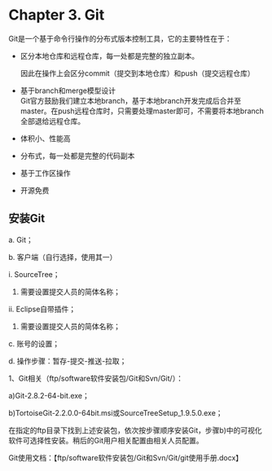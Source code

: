 # Chapter 3. Git

Git是一个基于命令行操作的分布式版本控制工具，它的主要特性在于：

* 区分本地仓库和远程仓库，每一处都是完整的独立副本。

    因此在操作上会区分commit（提交到本地仓库）和push（提交远程仓库）

* 基于branch和merge模型设计  
   Git官方鼓励我们建立本地branch，基于本地branch开发完成后合并至master。在push远程仓库时，只需要处理master即可，不需要将本地branch全部退给远程仓库。

* 体积小、性能高
* 分布式，每一处都是完整的代码副本
* 基于工作区操作
* 开源免费

## 安装Git

a. Git；

b. 客户端（自行选择，使用其一）

i. SourceTree；

1. 需要设置提交人员的简体名称；

ii. Eclipse自带插件；

1. 需要设置提交人员的简体名称；

c. 账号的设置；

d. 操作步骤：暂存-提交-推送-拉取；

1、Git相关（ftp/software软件安装包/Git和Svn/Git/）：

a\)Git-2.8.2-64-bit.exe；

b\)TortoiseGit-2.2.0.0-64bit.msi或SourceTreeSetup\_1.9.5.0.exe；

在指定的ftp目录下找到上述安装包，依次按步骤顺序安装Git，步骤b\)中的可视化软件可选择性安装。稍后的Git用户相关配置由相关人员配置。

Git使用文档：【ftp/software软件安装包/Git和Svn/Git/git使用手册.docx】

